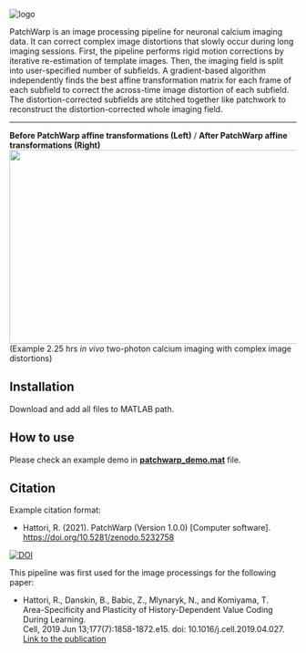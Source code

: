 ![logo](https://user-images.githubusercontent.com/25396523/130375407-d5a7646c-3b4e-42cb-baa5-268f02f68595.png)


PatchWarp is an image processing pipeline for neuronal calcium imaging data. It can correct complex image distortions that slowly occur during long imaging sessions. First, the pipeline performs rigid motion corrections by iterative re-estimation of template images. Then, the imaging field is split into user-specified number of subfields. A gradient-based algorithm independently finds the best affine transformation matrix for each frame of each subfield to correct the across-time image distortion of each subfield. The distortion-corrected subfields are stitched together like patchwork to reconstruct the distortion-corrected whole imaging field.

---
**Before PatchWarp affine transformations (Left)**    /    **After PatchWarp affine transformations (Right)**
<img src="https://user-images.githubusercontent.com/25396523/131230196-1938d133-6ea5-4814-af53-41e9a949ddae.gif" width="680" height="340">  
(Example 2.25 hrs *in vivo* two-photon calcium imaging with complex image distortions)

## Installation
Download and add all files to MATLAB path.

## How to use
Please check an example demo in [**patchwarp_demo.mat**](https://github.com/ryhattori/PatchWarp/blob/main/PatchWarp/patchwarp_demo.m) file.

## Citation
Example citation format:  
- Hattori, R. (2021). PatchWarp (Version 1.0.0) [Computer software]. https://doi.org/10.5281/zenodo.5232758

[![DOI](https://zenodo.org/badge/DOI/10.5281/zenodo.5232758.svg)](https://doi.org/10.5281/zenodo.5232758)

This pipeline was first used for the image processings for the following paper:  
- Hattori, R., Danskin, B., Babic, Z., Mlynaryk, N., and Komiyama, T.  
Area-Specificity and Plasticity of History-Dependent Value Coding During Learning.  
Cell, 2019 Jun 13;177(7):1858-1872.e15. doi: 10.1016/j.cell.2019.04.027.  
[Link to the publication](https://www.cell.com/cell/fulltext/S0092-8674(19)30446-5)
